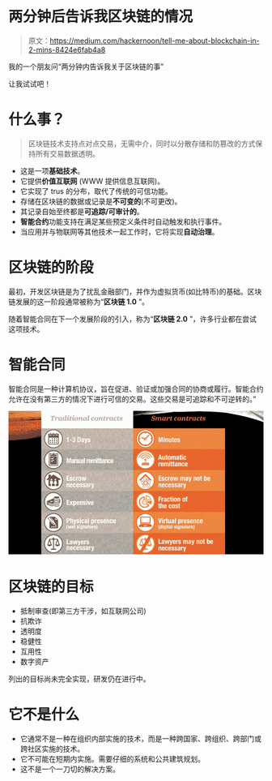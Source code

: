 # 两分钟后告诉我区块链的情况

> 原文：<https://medium.com/hackernoon/tell-me-about-blockchain-in-2-mins-8424e6fab4a8>

我的一个朋友问“两分钟内告诉我关于区块链的事”

让我试试吧！

# **什么事？**

> 区块链技术支持点对点交易，无需中介，同时以分散存储和防篡改的方式保持所有交易数据透明。

*   这是一项**基础技术**。
*   它提供**价值互联网** (WWW 提供信息互联网)。
*   它实现了 trus 的分布，取代了传统的可信功能。
*   存储在区块链的数据或记录是**不可变的**(不可更改)。
*   其记录自始至终都是**可追踪/可审计的**。
*   **智能合约**功能支持在满足某些预定义条件时自动触发和执行事件。
*   当应用并与物联网等其他技术一起工作时，它将实现**自动治理**。

# 区块链的阶段

最初，开发区块链是为了扰乱金融部门，并作为虚拟货币(如比特币)的基础。区块链发展的这一阶段通常被称为“**区块链 1.0** ”。

随着智能合同在下一个发展阶段的引入，称为“**区块链 2.0** ”，许多行业都在尝试这项技术。

# 智能合同

智能合同是一种计算机协议，旨在促进、验证或加强合同的协商或履行。智能合约允许在没有第三方的情况下进行可信的交易。这些交易是可追踪和不可逆转的。”

![](img/0c42de5380deb04f07836bc93f74ab2b.png)

# 区块链的目标

*   抵制审查(即第三方干涉，如互联网公司)
*   抗欺诈
*   透明度
*   稳健性
*   互用性
*   数字资产

列出的目标尚未完全实现，研发仍在进行中。

# 它不是什么

*   它通常不是一种在组织内部实施的技术，而是一种跨国家、跨组织、跨部门或跨社区实施的技术。
*   它不可能在短期内实施。需要仔细的系统和公共建筑规划。
*   这不是一个一刀切的解决方案。